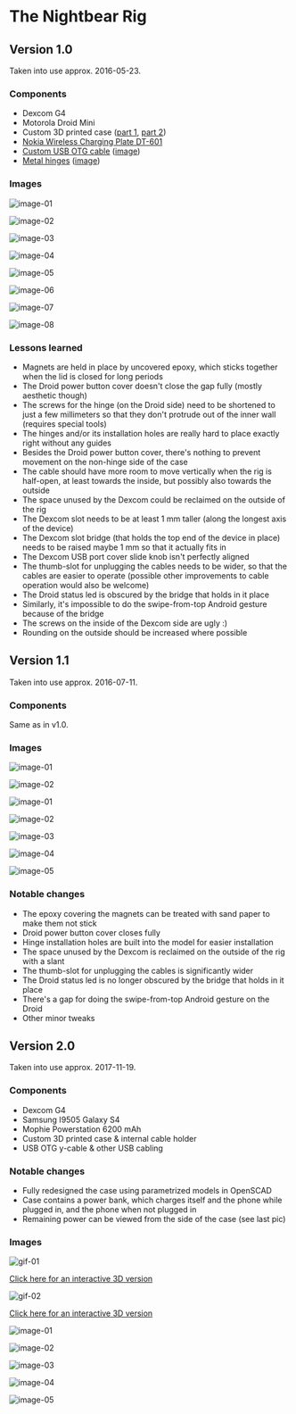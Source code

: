 # The Nightbear Rig

## Version 1.0

Taken into use approx. 2016-05-23.

### Components

* Dexcom G4
* Motorola Droid Mini
* Custom 3D printed case ([part 1](nightscout_rig_v1.0_dex.stl), [part 2](nightscout_rig_v1.0_droid.stl))
* [Nokia Wireless Charging Plate DT-601](https://www.microsoft.com/en/mobile/accessory/dt-601/)
* [Custom USB OTG cable](https://www.mimic-cables.com/products/nightscout-project-usb-cable) ([image](1.0/cable.png))
* [Metal hinges](https://www.k-rauta.fi/rautakauppa/ty%C3%B6kalut-ja-pienrauta/pienrauta/huonekalu--ja-v%C3%A4liovensaranat/kaapinsarana-prof-suora-25x19-fe-zn-2kpl) ([image](1.0/hinges.jpg))

### Images

![image-01](1.0/tinkercad-01.png)

![image-02](1.0/tinkercad-02.png)

![image-03](1.0/IMG_20160710_142032.jpg)

![image-04](1.0/IMG_20160710_142314.jpg)

![image-05](1.0/IMG_20160710_142432.jpg)

![image-06](1.0/IMG_20160710_142527.jpg)

![image-07](1.0/IMG_20160710_142742.jpg)

![image-08](1.0/IMG_20160710_142721.jpg)

### Lessons learned

* Magnets are held in place by uncovered epoxy, which sticks together when the lid is closed for long periods
* The Droid power button cover doesn't close the gap fully (mostly aesthetic though)
* The screws for the hinge (on the Droid side) need to be shortened to just a few millimeters so that they don't protrude out of the inner wall (requires special tools)
* The hinges and/or its installation holes are really hard to place exactly right without any guides
* Besides the Droid power button cover, there's nothing to prevent movement on the non-hinge side of the case
* The cable should have more room to move vertically when the rig is half-open, at least towards the inside, but possibly also towards the outside
* The space unused by the Dexcom could be reclaimed on the outside of the rig
* The Dexcom slot needs to be at least 1 mm taller (along the longest axis of the device)
* The Dexcom slot bridge (that holds the top end of the device in place) needs to be raised maybe 1 mm so that it actually fits in
* The Dexcom USB port cover slide knob isn't perfectly aligned
* The thumb-slot for unplugging the cables needs to be wider, so that the cables are easier to operate (possible other improvements to cable operation would also be welcome)
* The Droid status led is obscured by the bridge that holds in it place
* Similarly, it's impossible to do the swipe-from-top Android gesture because of the bridge
* The screws on the inside of the Dexcom side are ugly :)
* Rounding on the outside should be increased where possible

## Version 1.1

Taken into use approx. 2016-07-11.

### Components

Same as in v1.0.

### Images

![image-01](1.1/tinkercad-01.png)

![image-02](1.1/tinkercad-02.png)

![image-01](1.1/IMG_20161030_170019.jpg)

![image-02](1.1/IMG_20161030_170104.jpg)

![image-03](1.1/IMG_20161030_170414.jpg)

![image-04](1.1/IMG_20161030_170428.jpg)

![image-05](1.1/IMG_20161030_170616.jpg)

### Notable changes

* The epoxy covering the magnets can be treated with sand paper to make them not stick
* Droid power button cover closes fully
* Hinge installation holes are built into the model for easier installation
* The space unused by the Dexcom is reclaimed on the outside of the rig with a slant
* The thumb-slot for unplugging the cables is significantly wider
* The Droid status led is no longer obscured by the bridge that holds in it place
* There's a gap for doing the swipe-from-top Android gesture on the Droid
* Other minor tweaks

## Version 2.0

Taken into use approx. 2017-11-19.

### Components

* Dexcom G4
* Samsung I9505 Galaxy S4
* Mophie Powerstation 6200 mAh
* Custom 3D printed case & internal cable holder
* USB OTG y-cable & other USB cabling

### Notable changes

* Fully redesigned the case using parametrized models in OpenSCAD
* Case contains a power bank, which charges itself and the phone while plugged in, and the phone when not plugged in
* Remaining power can be viewed from the side of the case (see last pic)

### Images

![gif-01](2.0/rig-body.gif)

[Click here for an interactive 3D version](2.0/rig-body.stl)

![gif-02](2.0/rig-lid.gif)

[Click here for an interactive 3D version](2.0/rig-lid.stl)

![image-01](2.0/2.0-01.jpg)

![image-02](2.0/2.0-02.jpg)

![image-03](2.0/2.0-03.jpg)

![image-04](2.0/2.0-04.jpg)

![image-05](2.0/2.0-05.jpg)
